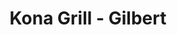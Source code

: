 ---
layout: place
title: "Kona Grill - Gilbert"
permalink: /arizona/gilbert/kona-grill-gilbert.html
stateAbbr: AZ
stateName: Arizona
cityName: Gilbert
seo:
  name: "Kona Grill - Gilbert"
  type: Restaurant
  links: https://konagrill.com/locations?locations=Gilbert,85295
description: "Kona Grill - Gilbert serves delicious sushi in Gilbert, Arizona. Try fresh Japanese dishes for a great dining experience. "
place_id: ChIJa5JiB2ysK4cRAuHjaYAcUGU
photos:
  - name: >-
      places/ChIJa5JiB2ysK4cRAuHjaYAcUGU/photos/AeeoHcLKIu7JMODB90oAStZ8ubMRHlLxmkbQw6jL6lW6FCtus_ETBvnf2I18GtXl0Ex7PsB3EkKS1kfP7BM1A_zWCik2XvK9drFlpchpRS_agh3Zkd-PzqusEBtEGlTM8PMDk5IKoxQM8her1EvsKW4gVI0cnp8nUhzFq_Ww7YPQfkjrbOPbBsd0bHMzcbsd0achPVwwk7Z566NDPd1ZWfMctsaKrT2GmLtTe2R4SXuPmuHdpCJ-RoIWN-WgU4AOWm4uVj7TV76wTjLbAK0JhnqzQLP8ez83daFLNm-_7YpvQDhp8k_YHmUJkaLbwZgPLdZB3fpMfmvmUVNcKsv7mrx5SLE2gu0faYvuwf69DEIPXq0VBF402yiFBWGPpoAnkm6Je4C2BUl6U5AXTv8evCxzZuZQ9SEms04iPOsX8zGWDXzW-Hi0
    widthPx: 4000
    heightPx: 3000
    authorAttributions:
      - displayName: Gala Q
        uri: https://maps.google.com/maps/contrib/113870321487086138460
        photoUri: >-
          https://lh3.googleusercontent.com/a-/ALV-UjWMxd-Kj_auaINpr2-EzOAd0j_8EdaQ_6KTa10IVIk-NyE_LasV=s100-p-k-no-mo
    flagContentUri: >-
      https://www.google.com/local/imagery/report/?cb_client=maps_api_places.places_api&image_key=!1e10!2sCIHM0ogKEICAgIDf6YKNqAE&hl=en-US
    googleMapsUri: >-
      https://www.google.com/maps/place//data=!3m4!1e2!3m2!1sCIHM0ogKEICAgIDf6YKNqAE!2e10!4m2!3m1!1s0x872bac6c0762926b:0x65501c8069e3e102
  - name: >-
      places/ChIJa5JiB2ysK4cRAuHjaYAcUGU/photos/AeeoHcJVvGHA52MPZfgVUhLMmKLx51SeaL8mMUvM0cjRSn7EMkR5-T5jdC-Bgv04bP3RQQy-VSGRB4egeIBeS04IbUBU5kIhCi2sRs3M8olKO1Oexa4Oy_9WjRx5E7qO5ln7ZxYgVu6Jc9abg1hQGN9mpt-RYMm_viptcy_gkIrAsmhBj8-xmfSVZv4eJw8Bx06Z47OVf3syJvIc-j9u5arduEJCjTMQVjshrnN9lb-Esg1IoFqZ-J13Kc52pZWPpcMHUusdKjxMzfy-K3ICCdYLn1ewxCny1m2Fh0SE12C367N_MQ
    widthPx: 2048
    heightPx: 1718
    authorAttributions:
      - displayName: Kona Grill - Gilbert
        uri: https://maps.google.com/maps/contrib/104347657347848885423
        photoUri: >-
          https://lh3.googleusercontent.com/a-/ALV-UjU6HcZ3UkIkUDWdpG_pu1AYRiyka7rfI-83MhI1U7pDbLbRYtlu=s100-p-k-no-mo
    flagContentUri: >-
      https://www.google.com/local/imagery/report/?cb_client=maps_api_places.places_api&image_key=!1e10!2sAF1QipPBpX99W_aX_GsHygJwtcO53nTht5Ul4a7ivXr1&hl=en-US
    googleMapsUri: >-
      https://www.google.com/maps/place//data=!3m4!1e2!3m2!1sAF1QipPBpX99W_aX_GsHygJwtcO53nTht5Ul4a7ivXr1!2e10!4m2!3m1!1s0x872bac6c0762926b:0x65501c8069e3e102
  - name: >-
      places/ChIJa5JiB2ysK4cRAuHjaYAcUGU/photos/AeeoHcKHAzHaYgWvAHgJJbt0zj2DnQTrbPbPOXb7Jc6XZq-UXNbdjxUXaoYMuW0nnoCIziEyMIQ8-5fYoh6iNITCQ734HBnYPu93Ql4fsbSVw7bdnMjQkWAtJq1SkS1emhEf7Eo_FU4LnU8qgAJVXIolaMo4tEhV_OOQ0IP1oyvO-1xalG6qDancC-7cGCUDHPc6vqDptdCwc7ODmZWReLCyK0FMB-uUBzwsmIrFpj54p7nqCRg3GYaF_FfGFSoG3vB6O6Ft3qzMB4GIk7V9jDaQQilYw7zggUjnRbVUgxqSY5J55A
    widthPx: 2048
    heightPx: 1536
    authorAttributions:
      - displayName: Kona Grill - Gilbert
        uri: https://maps.google.com/maps/contrib/104347657347848885423
        photoUri: >-
          https://lh3.googleusercontent.com/a-/ALV-UjU6HcZ3UkIkUDWdpG_pu1AYRiyka7rfI-83MhI1U7pDbLbRYtlu=s100-p-k-no-mo
    flagContentUri: >-
      https://www.google.com/local/imagery/report/?cb_client=maps_api_places.places_api&image_key=!1e10!2sAF1QipMA6_s51R7pLh1U0z_Bkt4uW9V-yviyT0MI9S60&hl=en-US
    googleMapsUri: >-
      https://www.google.com/maps/place//data=!3m4!1e2!3m2!1sAF1QipMA6_s51R7pLh1U0z_Bkt4uW9V-yviyT0MI9S60!2e10!4m2!3m1!1s0x872bac6c0762926b:0x65501c8069e3e102
  - name: >-
      places/ChIJa5JiB2ysK4cRAuHjaYAcUGU/photos/AeeoHcL2m3HJ1EcQICeTmaErAY5SsUVxqT-o1-SQ8P84GZC5L2s3lIy90T0a9fyGeQ2ya0GrF6lbnyxDkCS4OlIV83wEsPByhuOW8W4W_F2vQT1MzWtrRtjFz5wvazQt0C2WNfqyS79kvp5g4BlxX7FWh0cy-_4AZDEuXGuw_GdvdF1SvWHlJ-V1HYpgNIk-Nsa3z3xmyYOg_1-0QIVw1xSzuwqDBklqx236Z_ZFfaOrJz3NURVSHbg7bopru3pZmqAIhwDz4fi2QEDlPVPHmCQ1-xoa7xjj5UKJYJ-7dvy31jTZ-A
    widthPx: 2048
    heightPx: 1536
    authorAttributions:
      - displayName: Kona Grill - Gilbert
        uri: https://maps.google.com/maps/contrib/104347657347848885423
        photoUri: >-
          https://lh3.googleusercontent.com/a-/ALV-UjU6HcZ3UkIkUDWdpG_pu1AYRiyka7rfI-83MhI1U7pDbLbRYtlu=s100-p-k-no-mo
    flagContentUri: >-
      https://www.google.com/local/imagery/report/?cb_client=maps_api_places.places_api&image_key=!1e10!2sAF1QipM6-q-e7obf45304sCh69BDLA4vWyMv0GgPwjM_&hl=en-US
    googleMapsUri: >-
      https://www.google.com/maps/place//data=!3m4!1e2!3m2!1sAF1QipM6-q-e7obf45304sCh69BDLA4vWyMv0GgPwjM_!2e10!4m2!3m1!1s0x872bac6c0762926b:0x65501c8069e3e102
  - name: >-
      places/ChIJa5JiB2ysK4cRAuHjaYAcUGU/photos/AeeoHcIgjKrQ4FxmiZCfVesVjpYakFvF-yX262rlK9rzkWKB3EmiU-fZt_c-MgIE5rSawb_pRdzI7RFkSj7OiaM2J4l3D5zritWmsPBDQZWDloDVDNJtnspNlrp1S9VJ7nMhtb5mRaLRcGQyNpo-E3g9kz7fBsE_FFO4-fuC9-eMexisr-6XF0RViQ_FbAGzPSN8Ysau4gJLhtohjXWHqxupdSNS2sNq6_VZXZbnTI2_cVq0RXb1IGajoQU_dsaxYXBgPUsKBtT6Kf9-RvkavLgRs1XkQ3XPflYDLqVcrCPZlbEmpHxTYt7aYDqBPYL5T0BMLeKLUq_GuosqjVYdDKLgPBObgC02b3xBzdoAkCel5o4plbkFHlz79rHwdfaRfXtZFf2vuvcJuyGtVonSbd_BEG1-N3WybzXpo1AwqsamlZN0OQ
    widthPx: 4000
    heightPx: 3000
    authorAttributions:
      - displayName: Gala Q
        uri: https://maps.google.com/maps/contrib/113870321487086138460
        photoUri: >-
          https://lh3.googleusercontent.com/a-/ALV-UjWMxd-Kj_auaINpr2-EzOAd0j_8EdaQ_6KTa10IVIk-NyE_LasV=s100-p-k-no-mo
    flagContentUri: >-
      https://www.google.com/local/imagery/report/?cb_client=maps_api_places.places_api&image_key=!1e10!2sCIHM0ogKEICAgIDf6YKNGA&hl=en-US
    googleMapsUri: >-
      https://www.google.com/maps/place//data=!3m4!1e2!3m2!1sCIHM0ogKEICAgIDf6YKNGA!2e10!4m2!3m1!1s0x872bac6c0762926b:0x65501c8069e3e102
  - name: >-
      places/ChIJa5JiB2ysK4cRAuHjaYAcUGU/photos/AeeoHcL_FQ2oLSIn0fdAZdoxLDc8Iysk1Etob3ORtRKXIQ55s0cAFLVyUUiFt1QUttJIBmeFtopBvy8c0-yIj64SZG2SbdwcxQgU6tkwP-diEXiVSxlww6tge5I2e8iWSgnfLE2i5PNPqt0zssc5YzsraKkhkRWED6G6mHiKNugjEKrO6u0AKqYUMokyeaSeg56TPOHTHnWaF3TR0NLW-C439BCrxoOhfpMsYOC_L_1L12-aFOeEiT9wWOAmfZ8371o9aDQMeXxAvrR3IGi1xJ1N8k5ApLmwk4q7M8DbwR_Et4RT6U2d8AlLL84tHwg2bmm4s3FB1fZ3gs8syAAOHQOPS_-cEJ2Yzewm068U-HwH63_FKClGmXJi4d-2fVMDD3G5AkaDsFrlopNamqkqAaI7C8C7K9n5idTtWVb7T7qcBSNT_1BZ
    widthPx: 3060
    heightPx: 4080
    authorAttributions:
      - displayName: Terri Torres
        uri: https://maps.google.com/maps/contrib/107929036284078571684
        photoUri: >-
          https://lh3.googleusercontent.com/a-/ALV-UjUXNtAhvfIjBqQUTDxDIXc5i2p-VbSp_sQG7Jk-VttYzl4OHXda6A=s100-p-k-no-mo
    flagContentUri: >-
      https://www.google.com/local/imagery/report/?cb_client=maps_api_places.places_api&image_key=!1e10!2sCIHM0ogKEICAgICT6fOSzgE&hl=en-US
    googleMapsUri: >-
      https://www.google.com/maps/place//data=!3m4!1e2!3m2!1sCIHM0ogKEICAgICT6fOSzgE!2e10!4m2!3m1!1s0x872bac6c0762926b:0x65501c8069e3e102
  - name: >-
      places/ChIJa5JiB2ysK4cRAuHjaYAcUGU/photos/AeeoHcIYlyafEGLTCT2DCf0vAkx-do6xuDx6UZA1SmK0y0aKOPfJvpaXxbHf53tgPAAC_4t-0FQXQGEXrgfNXrM7cNXtSrbXqT-CzblyP589RjtQFJdCdcabDJQmmflqH9NNpvy5dJBRJczfPT2XPG6CfKAERIlSE3w4Z553hulF4K5mm204mQESDN7UjL5-_BZQk6GFy4newEDkejw0D8YLZYTFgC3fvUkEP23Hqlpk8iwl9F7dVWgiexdBu2E24BurSgTBPk5X470F5beZCy4kXVPw4Bd8ovgjGvgt4mp5j-MxlgzXeNqVlhDvEghcZjE5sKTQxQSJXLv2Wu9cXQ8ypJOGQgA48NH0Y2CTBmPWjpyqoHWlUbfuVyZfKviOZIAr7CGv8TO9vaCBJ3sXtfx4qxkTJlwpANgwZW8IqF6_bNt2WRY
    widthPx: 3024
    heightPx: 4032
    authorAttributions:
      - displayName: Julissa Herrera
        uri: https://maps.google.com/maps/contrib/100314563092608329695
        photoUri: >-
          https://lh3.googleusercontent.com/a-/ALV-UjV-e3l6NO9jAq8F4Vam7DwP2UcdBhXdeAADaAA_nWSwop5Z55OH=s100-p-k-no-mo
    flagContentUri: >-
      https://www.google.com/local/imagery/report/?cb_client=maps_api_places.places_api&image_key=!1e10!2sCIHM0ogKEICAgICf1tuZ1wE&hl=en-US
    googleMapsUri: >-
      https://www.google.com/maps/place//data=!3m4!1e2!3m2!1sCIHM0ogKEICAgICf1tuZ1wE!2e10!4m2!3m1!1s0x872bac6c0762926b:0x65501c8069e3e102
  - name: >-
      places/ChIJa5JiB2ysK4cRAuHjaYAcUGU/photos/AeeoHcKsJjx4e4HX0vDpZfrwetrh--cVnHnxyEEeRFO77fAdwrOyBgauuTtB1oa-irM2Z6Z0QBHEMubdKOXeviWgNBfzK0_08_Jo9oCiNe9MiJ4u52BZiXroGiX0YKeXG4uctPmZlXgIxGRAyDoyGXVnoKmbCKQONXWL3nsNS-OPLAOvFo4a1jkNF_gwPdbY6T41yp-5OUaEFvuMynn0LY9iaLPR--BrCVBAMxy-Z2fWeCncQ2dLP4TG1JbUhZDUrPVk-jEGlgC0dpXkCpEM_6ye_qmtFrwjln5mPoHTHrf5s1VUXQ
    widthPx: 2000
    heightPx: 1316
    authorAttributions:
      - displayName: Kona Grill - Gilbert
        uri: https://maps.google.com/maps/contrib/104347657347848885423
        photoUri: >-
          https://lh3.googleusercontent.com/a-/ALV-UjU6HcZ3UkIkUDWdpG_pu1AYRiyka7rfI-83MhI1U7pDbLbRYtlu=s100-p-k-no-mo
    flagContentUri: >-
      https://www.google.com/local/imagery/report/?cb_client=maps_api_places.places_api&image_key=!1e10!2sAF1QipMXbwwsAJF-Dq2kqu61jQ8eWBJhZHpv8ykxB8ds&hl=en-US
    googleMapsUri: >-
      https://www.google.com/maps/place//data=!3m4!1e2!3m2!1sAF1QipMXbwwsAJF-Dq2kqu61jQ8eWBJhZHpv8ykxB8ds!2e10!4m2!3m1!1s0x872bac6c0762926b:0x65501c8069e3e102
  - name: >-
      places/ChIJa5JiB2ysK4cRAuHjaYAcUGU/photos/AeeoHcKUjnCZ1_yuqhrzel6mnLuLmRdrgsQCZDlsjNAh09rsCpKfj2EHe-6SrdArGS68IMkraHJjZyt9qYZjS7FFXU3oivuqW6MWbPb052VLe9CQLxg2exOihk6MP9mYRxxy4ubS7wY8KyejJrkkWjvDqgvf4jxC7lc_AwdYE6ApXR9gaf_QkuhndJs2aFmOPKM42EDIvndORsZMFBrzQeB6w9ZWD8ufp13jNgo3txgEf_nhMIyxibwryU-jAA0RpJ-D-aBPjo1EZx1AokMjQ-PNdiVNo2yBcRs3dVRZ0JJMCJJC_w
    widthPx: 4800
    heightPx: 3475
    authorAttributions:
      - displayName: Kona Grill - Gilbert
        uri: https://maps.google.com/maps/contrib/104347657347848885423
        photoUri: >-
          https://lh3.googleusercontent.com/a-/ALV-UjU6HcZ3UkIkUDWdpG_pu1AYRiyka7rfI-83MhI1U7pDbLbRYtlu=s100-p-k-no-mo
    flagContentUri: >-
      https://www.google.com/local/imagery/report/?cb_client=maps_api_places.places_api&image_key=!1e10!2sAF1QipP1YKefbZjV2PZe6QHLR9q0HbBnDmJ5bqAaBcH6&hl=en-US
    googleMapsUri: >-
      https://www.google.com/maps/place//data=!3m4!1e2!3m2!1sAF1QipP1YKefbZjV2PZe6QHLR9q0HbBnDmJ5bqAaBcH6!2e10!4m2!3m1!1s0x872bac6c0762926b:0x65501c8069e3e102
  - name: >-
      places/ChIJa5JiB2ysK4cRAuHjaYAcUGU/photos/AeeoHcIK5U6andGTUC7ksBwGvbHTqLHcdidi2XnEjdX-ITCaof1DKNk-ikyJMCmn6gGJ0AEZ8igLE_Z4TnU0Bnjwpmi9tywgjl_GpZNbjszP8LxyKXhrP2sQzxoNw8Dv47rrTJMfydGx-0f5mmI0J5NTuiH_vydlxVIsNrUB-YvEHuq_9du5WfGgbaO_EtsggUL1oNHjUACh5MT16AIf-lW10hGk-UQLeW2py_ePiIla9PIkojad-P9W_qIR-QWPYa50G_A44_OWBtzEmFrLstEEX1MP4Mw_rjSUM40YdMo94ocxWbIX-oa5MsgKnf2Epa8EaHMxCTm4pMCJJr-3mhAd1p8kGbG3w5yMuvhJBc5T2taPxQWRFL6Bp2qevHa8ex1HlZBGPb4nPvdn_x0z_ZBO3hKfHmxuX78LaoT89Pd67fk703YU
    widthPx: 640
    heightPx: 640
    authorAttributions:
      - displayName: Esther Ray
        uri: https://maps.google.com/maps/contrib/116300269751319472238
        photoUri: >-
          https://lh3.googleusercontent.com/a/ACg8ocJqT6hIJ5QRu83yG85O0WrtCl2m8edR_2AtYNnR4LC4GaNRtw=s100-p-k-no-mo
    flagContentUri: >-
      https://www.google.com/local/imagery/report/?cb_client=maps_api_places.places_api&image_key=!1e10!2sCIHM0ogKEICAgIDWwffT1gE&hl=en-US
    googleMapsUri: >-
      https://www.google.com/maps/place//data=!3m4!1e2!3m2!1sCIHM0ogKEICAgIDWwffT1gE!2e10!4m2!3m1!1s0x872bac6c0762926b:0x65501c8069e3e102
address: '2224 E Williams Field Rd #101, Gilbert, AZ 85295, USA'
street: '2224 E Williams Field Rd #101'
city: Gilbert
state: AZ
zip: '85295'
country: USA
neighborhood: null
latitude: '33.307806'
longitude: '-111.742215'
accessibility_options:
  wheelchairAccessibleParking: true
  wheelchairAccessibleEntrance: true
  wheelchairAccessibleRestroom: true
  wheelchairAccessibleSeating: true
business_status: OPERATIONAL
name: Kona Grill - Gilbert
google_maps_links:
  directionsUri: >-
    https://www.google.com/maps/dir//''/data=!4m7!4m6!1m1!4e2!1m2!1m1!1s0x872bac6c0762926b:0x65501c8069e3e102!3e0
  placeUri: https://maps.google.com/?cid=7300366333825507586
  writeAReviewUri: >-
    https://www.google.com/maps/place//data=!4m3!3m2!1s0x872bac6c0762926b:0x65501c8069e3e102!12e1
  reviewsUri: >-
    https://www.google.com/maps/place//data=!4m4!3m3!1s0x872bac6c0762926b:0x65501c8069e3e102!9m1!1b1
  photosUri: >-
    https://www.google.com/maps/place//data=!4m3!3m2!1s0x872bac6c0762926b:0x65501c8069e3e102!10e5
primary_type: American Restaurant
opening_hours:
  regular: null
  current: null
secondary_opening_hours:
  regular:
    weekdayDescriptions: null
    type: null
  current:
    weekdayDescriptions: null
    type: null
phone: (480) 289-4500
price_level: PRICE_LEVEL_MODERATE
price_range: null
rating: '4.3'
rating_count: 3125
website: https://konagrill.com/locations?locations=Gilbert,85295
reviews: null
parking_options: null
payment_options: null
allow_dogs: null
curbside_pickup: null
delivery: null
dine_in: null
good_for_children: null
good_for_groups: null
good_for_sports: null
live_music: null
menu_for_children: null
outdoor_seating: null
reservable: null
restroom: null
serves_beer: null
serves_breakfast: null
serves_brunch: null
serves_cocktails: null
serves_coffee: null
serves_dinner: null
serves_dessert: null
serves_lunch: null
serves_vegetarian_food: null
serves_wine: null
takeout: null
summary: null

---